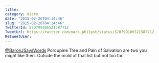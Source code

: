 ```yaml
---
title: 
category: micro
date: "2015-02-26T04:14:46"
slug: "2015-02-26T04:14:46"
TwitterId: 570799106521587712
TweetUrl: https://twitter.com/mark_philpot/status/570799106521587712
ReTweetUser: 
---
```


[@BaronJSaysWords](https://twitter.com/BaronJSaysWords) Porcupine Tree and Pain of Salvation are two you might like then.  Outside the mold of that list but not too far.